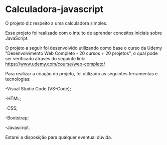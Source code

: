 # Calculadora-javascript

O projeto diz respeito a uma calculadora simples.

Esse projeto foi realizado com o intuito de aprender conceitos iniciais sobre JavaScript.

O projeto a seguir foi desenvolvido utilizando como base o curso da Udemy "Desenvolvimento Web Completo - 20 cursos + 20 projetos", o qual pode ser verificado através do seguinte link: https://www.udemy.com/course/web-completo/

Para realizar a criação do projeto, foi utilizado as seguintes ferramentas e tecnologias:

-Visual Studio Code (VS-Code);

-HTML;

-CSS;

-Bootstrap;

-Javascript.

Estarei a disposição para qualquer eventual dúvida.
